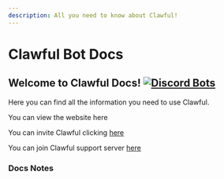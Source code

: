 ```yaml
---
description: All you need to know about Clawful!
---
```


# Clawful Bot Docs

## Welcome to Clawful Docs! [![Discord Bots](https://top.gg/api/widget/status/775810393556779018.svg)](https://top.gg/bot/775810393556779018)

Here you can find all the information you need to use Clawful.

You can view the website here

You can invite Clawful clicking [here](https://discord.com/oauth2/authorize?client_id=775810393556779018&scope=bot&permissions=272682054)

You can join Clawful support server [here](https://discord.gg/KqHmP82ENP)

### Docs Notes

